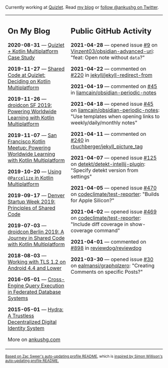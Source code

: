 Currently working at [Quizlet](https://quizlet.com/). Read [my blog](https://ankushg.com/) or [follow @ankushg on Twitter](https://twitter.com/ankushg).

<table><tr><td valign="top" width="40%">

## On My Blog
<!-- blog starts -->
**2020-08-31** — [Quizlet + Kotlin Multiplatform Case Study](https://ankushg.com/posts/quizlet-kotlin-multiplatform-case-study/)

**2019-11-27** — [Shared Code at Quizlet: Deciding on Kotlin Multiplatform](https://ankushg.com/posts/shared-code-kotlin-multiplatform/)

**2019-11-26** — [droidcon SF 2019: Powering Worldwide Learning with Kotlin Multiplatform](https://ankushg.com/speaking/droidcon-sf-2019)

**2019-11-07** — [San Francisco Kotlin Meetup: Powering Worldwide Learning with Kotlin Multiplatform](https://ankushg.com/speaking/sf-kotlin-meetup-2019)

**2019-10-20** — [Using `@Parcelize` in Kotlin Multiplatform](https://ankushg.com/posts/multiplatform-parcelize/)

**2019-09-17** — [Denver Startup Week 2019: Principles of Shared Code](https://ankushg.com/speaking/denver-startup-week-2019)

**2019-07-03** — [droidcon Berlin 2019: A Journey in Shared Code with Kotlin Multiplatform](https://ankushg.com/speaking/droidcon-berlin-2019)

**2018-08-03** — [Working with TLS 1.2 on Android 4.4 and Lower](https://ankushg.com/posts/tls-1.2-on-android/)

**2016-05-01** — [Cross-Engine Query Execution in Federated Database Systems](https://ankushg.com/projects/thesis)

**2015-05-01** — [Hydra: A Trustless Decentralized Digital Identity System](https://ankushg.com/projects/hydra)
<!-- blog ends -->
More on [ankushg.com](https://ankushg.com/)
</td><td valign="top" width="60%">

## Public GitHub Activity
<!-- githubActivity starts -->
**2021-04-28** — opened issue [#9](https://github.com/Vinzent03/obsidian-advanced-uri/issues/9) on [Vinzent03/obsidian-advanced-uri](https://api.github.com/repos/Vinzent03/obsidian-advanced-uri): "feat: Open note without `data`?"

**2021-04-22** — commented on [#220](https://github.com/jekyll/jekyll-redirect-from/issues/220#issuecomment-824941285) in [jekyll/jekyll-redirect-from](https://api.github.com/repos/jekyll/jekyll-redirect-from)

**2021-04-19** — commented on [#45](https://github.com/liamcain/obsidian-periodic-notes/issues/45#issuecomment-822620836) in [liamcain/obsidian-periodic-notes](https://api.github.com/repos/liamcain/obsidian-periodic-notes)

**2021-04-18** — opened issue [#45](https://github.com/liamcain/obsidian-periodic-notes/issues/45) on [liamcain/obsidian-periodic-notes](https://api.github.com/repos/liamcain/obsidian-periodic-notes): "Use templates when opening links to weekly/daily/monthly notes"

**2021-04-11** — commented on [#240](https://github.com/rbuchberger/jekyll_picture_tag/issues/240#issuecomment-817392283) in [rbuchberger/jekyll_picture_tag](https://api.github.com/repos/rbuchberger/jekyll_picture_tag)

**2021-04-07** — opened issue [#125](https://github.com/detekt/detekt-intellij-plugin/issues/125) on [detekt/detekt-intellij-plugin](https://api.github.com/repos/detekt/detekt-intellij-plugin): "Specify detekt version from settings"

**2021-04-05** — opened issue [#470](https://github.com/codeclimate/test-reporter/issues/470) on [codeclimate/test-reporter](https://api.github.com/repos/codeclimate/test-reporter): "Builds for Apple Silicon?"

**2021-04-02** — opened issue [#469](https://github.com/codeclimate/test-reporter/issues/469) on [codeclimate/test-reporter](https://api.github.com/repos/codeclimate/test-reporter): "Include diff coverage in show-coverage command"

**2021-04-01** — commented on [#898](https://github.com/reviewdog/reviewdog/issues/898#issuecomment-812200267) in [reviewdog/reviewdog](https://api.github.com/repos/reviewdog/reviewdog)

**2021-03-30** — opened issue [#30](https://github.com/ealmansi/graphqlzero/issues/30) on [ealmansi/graphqlzero](https://api.github.com/repos/ealmansi/graphqlzero): "Creating Comments on specific Posts?"
<!-- githubActivity ends -->
</td></tr></table>

<sub><a href="https://github.com/ZacSweers/ZacSweers">Based on Zac Sweer's auto-updating profile README</a>, which is <a href="https://simonwillison.net/2020/Jul/10/self-updating-profile-readme/">inspired by Simon Willison's auto-updating profile README.</a></sub>
